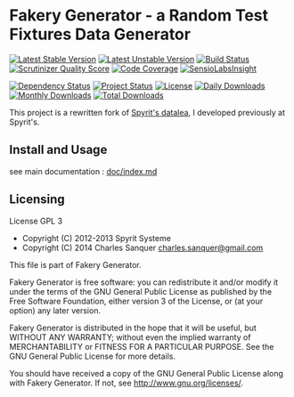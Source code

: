 Fakery Generator - a Random Test Fixtures Data Generator
========================================================

[![Latest Stable Version](https://poser.pugx.org/csanquer/fakery-generator/v/stable.png)](https://packagist.org/packages/csanquer/fakery-generator)
[![Latest Unstable Version](https://poser.pugx.org/csanquer/fakery-generator/v/unstable.png)](https://packagist.org/packages/csanquer/fakery-generator)
[![Build Status](https://travis-ci.org/csanquer/fakery-generator.png?branch=master)](https://travis-ci.org/csanquer/fakery-generator)
[![Scrutinizer Quality Score](https://scrutinizer-ci.com/g/csanquer/fakery-generator/badges/quality-score.png?s=2198ddf464fb44997b3990277151df112a95844a)](https://scrutinizer-ci.com/g/csanquer/fakery-generator/)
[![Code Coverage](https://scrutinizer-ci.com/g/csanquer/fakery-generator/badges/coverage.png?s=7d035be3f60ced08ac77245c40354460aa6fe2ab)](https://scrutinizer-ci.com/g/csanquer/fakery-generator/)
[![SensioLabsInsight](https://insight.sensiolabs.com/projects/7a3e3061-48f2-4bee-8c2b-4da3b28db159/mini.png)](https://insight.sensiolabs.com/projects/7a3e3061-48f2-4bee-8c2b-4da3b28db159)

[![Dependency Status](https://www.versioneye.com/user/projects/5318488dec1375c0d5000837/badge.png)](https://www.versioneye.com/user/projects/5318488dec1375c0d5000837)
[![Project Status](http://stillmaintained.com/csanquer/colibri-csv.png)](http://stillmaintained.com/csanquer/colibri-csv)
[![License](https://poser.pugx.org/csanquer/fakery-generator/license.png)](https://packagist.org/packages/csanquer/fakery-generator)
[![Daily Downloads](https://poser.pugx.org/csanquer/fakery-generator/d/daily.png)](https://packagist.org/packages/csanquer/fakery-generator)
[![Monthly Downloads](https://poser.pugx.org/csanquer/fakery-generator/d/monthly.png)](https://packagist.org/packages/csanquer/fakery-generator)
[![Total Downloads](https://poser.pugx.org/csanquer/fakery-generator/downloads.png)](https://packagist.org/packages/csanquer/fakery-generator)

This project is a rewritten fork of [Spyrit's datalea](https://github.com/spyrit/datalea), I developed previously at Spyrit's.

Install and Usage
-----------------

see main documentation : [doc/index.md](https://github.com/csanquer/fakery-generator/blob/master/doc/index.md)

Licensing
---------

License GPL 3

* Copyright (C) 2012-2013 Spyrit Systeme
* Copyright (C) 2014      Charles Sanquer <charles.sanquer@gmail.com>

This file is part of Fakery Generator.

Fakery Generator is free software: you can redistribute it and/or modify
it under the terms of the GNU General Public License as published by
the Free Software Foundation, either version 3 of the License, or
(at your option) any later version.

Fakery Generator is distributed in the hope that it will be useful,
but WITHOUT ANY WARRANTY; without even the implied warranty of
MERCHANTABILITY or FITNESS FOR A PARTICULAR PURPOSE.  See the
GNU General Public License for more details.

You should have received a copy of the GNU General Public License
along with Fakery Generator.  If not, see <http://www.gnu.org/licenses/>.

